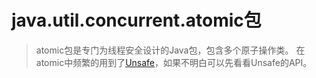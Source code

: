 # java.util.concurrent.atomic包
> atomic包是专门为线程安全设计的Java包，包含多个原子操作类。
> 在atomic中频繁的用到了[Unsafe](../../../../sun/misc/Unsafe.md)，如果不明白可以先看看Unsafe的API。
